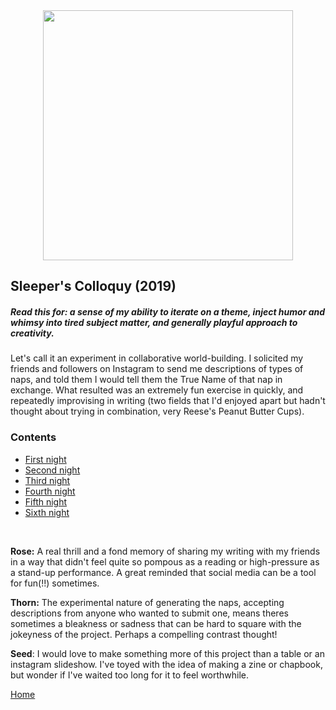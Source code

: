 <img src="https://trvscnnn.github.io/portfolio/assets/sleeper.png" width="400" height="400" style="display: block; margin: 0 auto" />

## Sleeper's Colloquy (2019)
##### Read this for: a sense of my ability to iterate on a theme, inject humor and whimsy into *tired* subject matter, and generally playful approach to creativity.

Let's call it an experiment in collaborative world-building. I solicited my friends and followers on Instagram to send me descriptions of types of naps, and told them I would tell them the True Name of that nap in exchange. What resulted was an extremely fun exercise in quickly, and repeatedly improvising in writing (two fields that I'd enjoyed apart but hadn't thought about trying in combination, very Reese's Peanut Butter Cups).

### Contents
- [First night](./Naps1.md)
- [Second night](./Naps2.md)
- [Third night](./Naps3.md)
- [Fourth night](./Naps4.md)
- [Fifth night](./Naps5.md)
- [Sixth night](./Naps6.md)

<br>

**Rose:** A real thrill and a fond memory of sharing my writing with my friends in a way that didn't feel quite so pompous as a reading or high-pressure as a stand-up performance. A great reminded that social media can be a tool for fun(!!) sometimes.
<br>

**Thorn:** The experimental nature of generating the naps, accepting descriptions from anyone who wanted to submit one, means theres sometimes a bleakness or sadness that can be hard to square with the jokeyness of the project. Perhaps a compelling contrast thought! 
<br>

**Seed**: I would love to make something more of this project than a table or an instagram slideshow. I've toyed with the idea of making a zine or chapbook, but wonder if I've waited too long for it to feel worthwhile.
<br>

[Home](../index.md)